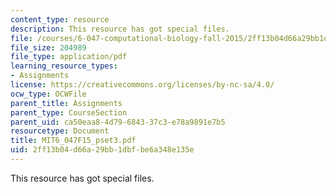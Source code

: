 ```yaml
---
content_type: resource
description: This resource has got special files.
file: /courses/6-047-computational-biology-fall-2015/2ff13b04d66a29bb1dbfbe6a348e135e_MIT6_047F15_pset3.pdf
file_size: 204989
file_type: application/pdf
learning_resource_types:
- Assignments
license: https://creativecommons.org/licenses/by-nc-sa/4.0/
ocw_type: OCWFile
parent_title: Assignments
parent_type: CourseSection
parent_uid: ca50eaa8-4d79-6843-37c3-e78a9891e7b5
resourcetype: Document
title: MIT6_047F15_pset3.pdf
uid: 2ff13b04-d66a-29bb-1dbf-be6a348e135e
---
```

This resource has got special files.